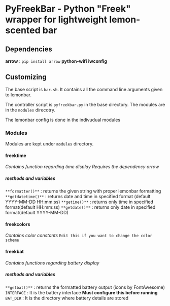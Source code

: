 # PyFreekBar - Python "Freek" wrapper for lightweight lemon-scented bar

## Dependencies
**arrow** : `pip install arrow`
**python-wifi**
**iwconfig**
## Customizing
The base script is `bar.sh`. It contains all the command line arguments given to lemonbar.

The controller script is `pyfreekbar.py` in the base directory. The modules are in the `modules` direcotry. 

The lemonbar config is done in the indivudual modules

### Modules
Modules are kept under `modules` directory.
#### freektime
_Contains function regarding time display_
_Requires the dependency arrow_
##### methods and variables
`**formatter()**` : returns the given string with proper lemonbar formatting
`**getdatetime()**` : returns date and time in specified format (default YYYY-MM-DD HH:mm:ss)
`**getime()**` : returns only time in specified format(default HH:mm:ss)
`**getdate()**` : returns only date in specified format(default YYYY-MM-DD)

#### freekcolors
_Contains color constants_
`Edit this if you want to change the color scheme`

#### freekbat
_Contains functions regarding battery display_
##### methods and variables
`**getbat()**` : returns the formatted battery output (icons by FontAwesome)
`INTERFACE` : It is the battery interface **Must configure this before running**
`BAT_DIR` : It is the directory where battery details are stored
